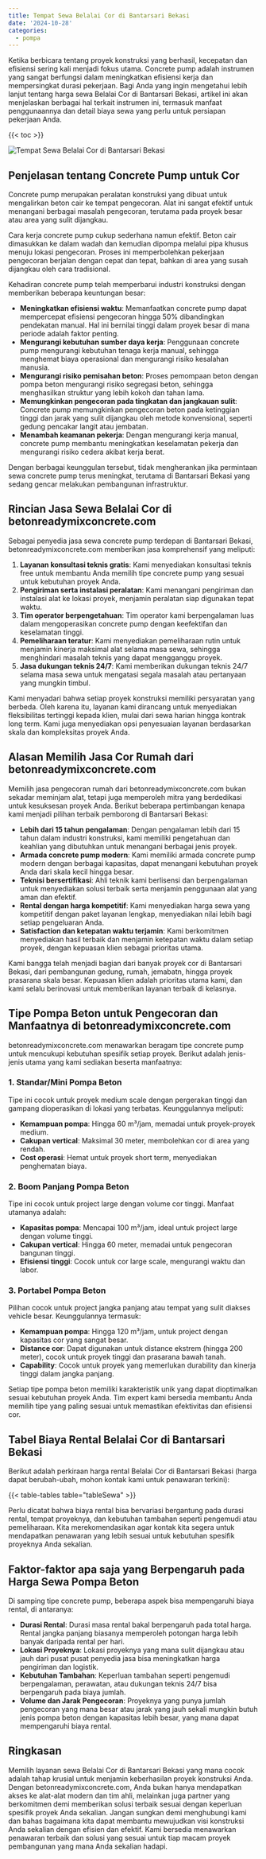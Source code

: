```yaml
---
title: Tempat Sewa Belalai Cor di Bantarsari Bekasi
date: '2024-10-28'
categories:
  - pompa
---
```


Ketika berbicara tentang proyek konstruksi yang berhasil, kecepatan dan efisiensi sering kali menjadi fokus utama. Concrete pump adalah instrumen yang sangat berfungsi dalam meningkatkan efisiensi kerja dan mempersingkat durasi pekerjaan. Bagi Anda yang ingin mengetahui lebih lanjut tentang harga sewa Belalai Cor di Bantarsari Bekasi, artikel ini akan menjelaskan berbagai hal terkait instrumen ini, termasuk manfaat penggunaannya dan detail biaya sewa yang perlu untuk persiapan pekerjaan Anda.

{{< toc >}}

![Tempat Sewa Belalai Cor di Bantarsari Bekasi](https://betoncor8.github.io/pump/concrete-pump%20(4).png)

## Penjelasan tentang Concrete Pump untuk Cor

Concrete pump merupakan peralatan konstruksi yang dibuat untuk mengalirkan beton cair ke tempat pengecoran. Alat ini sangat efektif untuk menangani berbagai masalah pengecoran, terutama pada proyek besar atau area yang sulit dijangkau.

Cara kerja concrete pump cukup sederhana namun efektif. Beton cair dimasukkan ke dalam wadah dan kemudian dipompa melalui pipa khusus menuju lokasi pengecoran. Proses ini memperbolehkan pekerjaan pengecoran berjalan dengan cepat dan tepat, bahkan di area yang susah dijangkau oleh cara tradisional.

Kehadiran concrete pump telah memperbarui industri konstruksi dengan memberikan beberapa keuntungan besar:

- **Meningkatkan efisiensi waktu**: Memanfaatkan concrete pump dapat mempercepat efisiensi pengecoran hingga 50% dibandingkan pendekatan manual. Hal ini bernilai tinggi dalam proyek besar di mana periode adalah faktor penting.
- **Mengurangi kebutuhan sumber daya kerja**: Penggunaan concrete pump mengurangi kebutuhan tenaga kerja manual, sehingga menghemat biaya operasional dan mengurangi risiko kesalahan manusia.
- **Mengurangi risiko pemisahan beton**: Proses pemompaan beton dengan pompa beton mengurangi risiko segregasi beton, sehingga menghasilkan struktur yang lebih kokoh dan tahan lama.
- **Memungkinkan pengecoran pada tingkatan dan jangkauan sulit**: Concrete pump memungkinkan pengecoran beton pada ketinggian tinggi dan jarak yang sulit dijangkau oleh metode konvensional, seperti gedung pencakar langit atau jembatan.
- **Menambah keamanan pekerja**: Dengan mengurangi kerja manual, concrete pump membantu meningkatkan keselamatan pekerja dan mengurangi risiko cedera akibat kerja berat.

Dengan berbagai keunggulan tersebut, tidak mengherankan jika permintaan sewa concrete pump terus meningkat, terutama di Bantarsari Bekasi yang sedang gencar melakukan pembangunan infrastruktur.

## Rincian Jasa Sewa Belalai Cor di betonreadymixconcrete.com

Sebagai penyedia jasa sewa concrete pump terdepan di Bantarsari Bekasi, betonreadymixconcrete.com memberikan jasa komprehensif yang meliputi:

1. **Layanan konsultasi teknis gratis**: Kami menyediakan konsultasi teknis free untuk membantu Anda memilih tipe concrete pump yang sesuai untuk kebutuhan proyek Anda.
2. **Pengiriman serta instalasi peralatan**: Kami menangani pengiriman dan instalasi alat ke lokasi proyek, menjamin peralatan siap digunakan tepat waktu.
3. **Tim operator berpengetahuan**: Tim operator kami berpengalaman luas dalam mengoperasikan concrete pump dengan keefektifan dan keselamatan tinggi.
4. **Pemeliharaan teratur**: Kami menyediakan pemeliharaan rutin untuk menjamin kinerja maksimal alat selama masa sewa, sehingga menghindari masalah teknis yang dapat mengganggu proyek.
5. **Jasa dukungan teknis 24/7**: Kami memberikan dukungan teknis 24/7 selama masa sewa untuk mengatasi segala masalah atau pertanyaan yang mungkin timbul.

Kami menyadari bahwa setiap proyek konstruksi memiliki persyaratan yang berbeda. Oleh karena itu, layanan kami dirancang untuk menyediakan fleksibilitas tertinggi kepada klien, mulai dari sewa harian hingga kontrak long term. Kami juga menyediakan opsi penyesuaian layanan berdasarkan skala dan kompleksitas proyek Anda.

## Alasan Memilih Jasa Cor Rumah dari betonreadymixconcrete.com

Memilih jasa pengecoran rumah dari betonreadymixconcrete.com bukan sekadar meminjam alat, tetapi juga memperoleh mitra yang berdedikasi untuk kesuksesan proyek Anda. Berikut beberapa pertimbangan kenapa kami menjadi pilihan terbaik pemborong di Bantarsari Bekasi:

- **Lebih dari 15 tahun pengalaman**: Dengan pengalaman lebih dari 15 tahun dalam industri konstruksi, kami memiliki pengetahuan dan keahlian yang dibutuhkan untuk menangani berbagai jenis proyek.
- **Armada concrete pump modern**: Kami memiliki armada concrete pump modern dengan berbagai kapasitas, dapat menangani kebutuhan proyek Anda dari skala kecil hingga besar.
- **Teknisi bersertifikasi**: Ahli teknik kami berlisensi dan berpengalaman untuk menyediakan solusi terbaik serta menjamin penggunaan alat yang aman dan efektif.
- **Rental dengan harga kompetitif**: Kami menyediakan harga sewa yang kompetitif dengan paket layanan lengkap, menyediakan nilai lebih bagi setiap pengeluaran Anda.
- **Satisfaction dan ketepatan waktu terjamin**: Kami berkomitmen menyediakan hasil terbaik dan menjamin ketepatan waktu dalam setiap proyek, dengan kepuasan klien sebagai prioritas utama.

Kami bangga telah menjadi bagian dari banyak proyek cor di Bantarsari Bekasi, dari pembangunan gedung, rumah, jemabatn, hingga proyek prasarana skala besar. Kepuasan klien adalah prioritas utama kami, dan kami selalu berinovasi untuk memberikan layanan terbaik di kelasnya.

## Tipe Pompa Beton untuk Pengecoran dan Manfaatnya di betonreadymixconcrete.com

betonreadymixconcrete.com menawarkan beragam tipe concrete pump untuk mencukupi kebutuhan spesifik setiap proyek. Berikut adalah jenis-jenis utama yang kami sediakan beserta manfaatnya:

### 1\. Standar/Mini Pompa Beton

Tipe ini cocok untuk proyek medium scale dengan pergerakan tinggi dan gampang dioperasikan di lokasi yang terbatas. Keunggulannya meliputi:

- **Kemampuan pompa**: Hingga 60 m³/jam, memadai untuk proyek-proyek medium.
- **Cakupan vertical**: Maksimal 30 meter, membolehkan cor di area yang rendah.
- **Cost operasi**: Hemat untuk proyek short term, menyediakan penghematan biaya.

### 2\. Boom Panjang Pompa Beton

Tipe ini cocok untuk project large dengan volume cor tinggi. Manfaat utamanya adalah:

- **Kapasitas pompa**: Mencapai 100 m³/jam, ideal untuk project large dengan volume tinggi.
- **Cakupan vertical**: Hingga 60 meter, memadai untuk pengecoran bangunan tinggi.
- **Efisiensi tinggi**: Cocok untuk cor large scale, mengurangi waktu dan labor.

### 3\. Portabel Pompa Beton

Pilihan cocok untuk project jangka panjang atau tempat yang sulit diakses vehicle besar. Keunggulannya termasuk:

- **Kemampuan pompa**: Hingga 120 m³/jam, untuk project dengan kapasitas cor yang sangat besar.
- **Distance cor**: Dapat digunakan untuk distance ekstrem (hingga 200 meter), cocok untuk proyek tinggi dan prasarana bawah tanah.
- **Capability**: Cocok untuk proyek yang memerlukan durability dan kinerja tinggi dalam jangka panjang.

Setiap tipe pompa beton memiliki karakteristik unik yang dapat dioptimalkan sesuai kebutuhan proyek Anda. Tim expert kami bersedia membantu Anda memilih tipe yang paling sesuai untuk memastikan efektivitas dan efisiensi cor.

## Tabel Biaya Rental Belalai Cor di Bantarsari Bekasi

Berikut adalah perkiraan harga rental Belalai Cor di Bantarsari Bekasi (harga dapat berubah-ubah, mohon kontak kami untuk penawaran terkini):

{{< table-tables table="tableSewa" >}}

Perlu dicatat bahwa biaya rental bisa bervariasi bergantung pada durasi rental, tempat proyeknya, dan kebutuhan tambahan seperti pengemudi atau pemeliharaan. Kita merekomendasikan agar kontak kita segera untuk mendapatkan penawaran yang lebih sesuai untuk kebutuhan spesifik proyeknya Anda sekalian.

## Faktor-faktor apa saja yang Berpengaruh pada Harga Sewa Pompa Beton

Di samping tipe concrete pump, beberapa aspek bisa mempengaruhi biaya rental, di antaranya:

- **Durasi Rental**: Durasi masa rental bakal berpengaruh pada total harga. Rental jangka panjang biasanya memperoleh potongan harga lebih banyak daripada rental per hari.
- **Lokasi Proyeknya**: Lokasi proyeknya yang mana sulit dijangkau atau jauh dari pusat pusat penyedia jasa bisa meningkatkan harga pengiriman dan logistik.
- **Kebutuhan Tambahan**: Keperluan tambahan seperti pengemudi berpengalaman, perawatan, atau dukungan teknis 24/7 bisa berpengaruh pada biaya jumlah.
- **Volume dan Jarak Pengecoran**: Proyeknya yang punya jumlah pengecoran yang mana besar atau jarak yang jauh sekali mungkin butuh jenis pompa beton dengan kapasitas lebih besar, yang mana dapat mempengaruhi biaya rental.

## Ringkasan

Memilih layanan sewa Belalai Cor di Bantarsari Bekasi yang mana cocok adalah tahap krusial untuk menjamin keberhasilan proyek konstruksi Anda. Dengan betonreadymixconcrete.com, Anda bukan hanya mendapatkan akses ke alat-alat modern dan tim ahli, melainkan juga partner yang berkomitmen demi memberikan solusi terbaik sesuai dengan keperluan spesifik proyek Anda sekalian. Jangan sungkan demi menghubungi kami dan bahas bagaimana kita dapat membantu mewujudkan visi konstruksi Anda sekalian dengan efisien dan efektif. Kami bersedia menawarkan penawaran terbaik dan solusi yang sesuai untuk tiap macam proyek pembangunan yang mana Anda sekalian hadapi.
